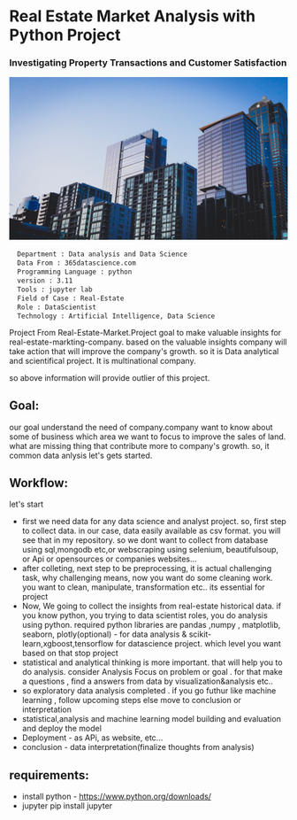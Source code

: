# Real Estate Market Analysis with Python Project
### Investigating Property Transactions and Customer Satisfaction

![Project](./jason-dent-w3eFhqXjkZE-unsplash.jpg)

      Department : Data analysis and Data Science
      Data From : 365datascience.com
      Programming Language : python
      version : 3.11
      Tools : jupyter lab
      Field of Case : Real-Estate
      Role : DataScientist
      Technology : Artificial Intelligence, Data Science

Project From Real-Estate-Market.Project goal to make valuable insights for real-estate-markting-company. based on the valuable insights company will take action that will improve the company's growth. so it is Data analytical and scientifical project. It is multinational company. 

so above information will provide outlier of this project.

## Goal:
   our goal understand the need of company.company want to know about some of business which area we want to focus to improve the sales of land. what are missing thing that contribute more to company's growth. so, it common data anlysis let's gets started.

## Workflow:
   let's start
          
   * first we need data for any data science and analyst project. so, first step to collect data. in our case, data easily available as csv format. you will see that in my repository. so we dont want to collect from database using sql,mongodb etc,or webscraping using selenium, beautifulsoup, or Api or opensources or companies websites...
   * after colleting, next step to be preprocessing, it is actual challenging task, why challenging means, now you want do some cleaning work. you want to clean, manipulate,
      transformation etc.. its essential for project
   * Now, We going to collect the insights from real-estate historical data. if you know python, you trying to data scientist roles, you do analysis using python. required python libraries are pandas ,numpy , matplotlib, seaborn, plotly(optional) - for data analysis & scikit-learn,xgboost,tensorflow for datascience project. which level you want based on that stop project 
   * statistical and analytical thinking is more important. that will help you to do analysis. consider Analysis Focus on problem or goal . for that make a questions , find a answers from data by visualization&analysis etc..
   * so exploratory data analysis completed . if you go futhur like machine learning , follow upcoming steps else move to conclusion or interpretation
   * statistical,analysis and machine learning model building and evaluation and deploy the model
   * Deployment - as APi, as website, etc...
   * conclusion - data interpretation(finalize thoughts from analysis)

## requirements:
   * install python - 
           https://www.python.org/downloads/
   *  jupyter
         pip install jupyter



